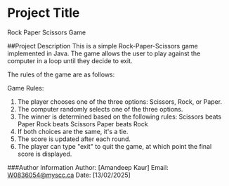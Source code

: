 # Project Title
Rock Paper Scissors Game

##Project Description
This is a simple Rock-Paper-Scissors game implemented in Java. The game allows the user to play against the computer in a loop until they decide to exit. 

The rules of the game are as follows:

Game Rules:
1. The player chooses one of the three options: Scissors, Rock, or Paper.
2. The computer randomly selects one of the three options.
3. The winner is determined based on the following rules:
   Scissors beats Paper
   Rock beats Scissors
   Paper beats Rock
4. If both choices are the same, it's a tie.
5. The score is updated after each round.
6. The player can type "exit" to quit the game, at which point the final score is displayed.

###Author Information
Author: [Amandeep Kaur]
Email: W0836054@myscc.ca
Date: [13/02/2025]

